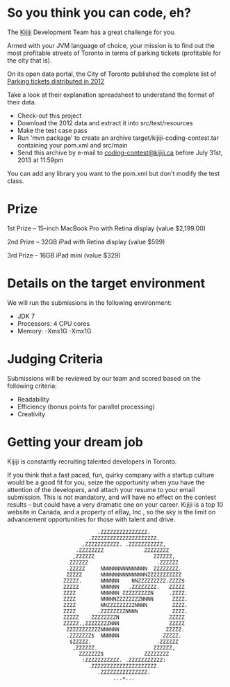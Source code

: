So you think you can code, eh?
==============================

The [Kijiji](http://www.kijiji.ca) Development Team has a great challenge for you.

Armed with your JVM language of choice, your mission is to find out the most profitable streets of Toronto in terms of
parking tickets (profitable for the city that is).

On its open data portal, the City of Toronto published the complete list of
[Parking tickets distributed in 2012](http://www1.toronto.ca/wps/portal/contentonly?vgnextoid=ca20256c54ea4310VgnVCM1000003dd60f89RCRD)

Take a look at their explanation spreadsheet to understand the format of their data.

- Check-out this project
- Download the 2012 data and extract it into src/test/resources
- Make the test case pass
- Run 'mvn package' to create an archive target/kijiji-coding-contest.tar containing your pom.xml and src/main
- Send this archive by e-mail to coding-contest@kijiji.ca before July 31st, 2013 at 11:59pm

You can add any library you want to the pom.xml but don't modify the test class.

Prize
=====

1st Prize – 15–inch  MacBook Pro with Retina display (value $2,199.00)

2nd Prize – 32GB iPad with Retina display (value $599)

3rd Prize – 16GB iPad mini (value $329)

Details on the target environment
=================================

We will run the submissions in the following environment:

- JDK 7
- Processors: 4 CPU cores
- Memory: -Xms1G -Xmx1G

Judging Criteria
=================================

Submissions will be reviewed by our team and scored based on the following criteria:

- Readability
- Efficiency (bonus points for parallel processing)
- Creativity

Getting your dream job
======================

Kijiji is constantly recruiting talented developers in Toronto.

If you think that a fast paced, fun, quirky company with a startup culture would be a good fit for you, seize the
opportunity when you have the attention of the developers, and attach your resume to your email submission. This is not
mandatory, and will have no effect on the contest results – but could have a very dramatic one on your career. Kijiji
is a top 10 website in Canada, and a property of eBay, Inc., so the sky is the limit on advancement opportunities for
those with talent and drive.


                                 .ZZZZZZZZZZZZZZZ.
                              .ZZZZZZZZZZZZZZZZZZZZZ.
                            ,ZZZZZZZZZZZ. .ZZZZZZZZZZZ,
                          .ZZZZZZZZ             ZZZZZZZZ
                         ,ZZZZZZ                   ZZZZZZ,
                        ZZZZZZ                      .ZZZZZZ
                       .ZZZZZ     NNNNNNNNNNNNNNN  ZZZZZZZZ.
                       ZZZZZ      NNNNNNNNNNNNNNNZZZZZZZZZZZ
                      ZZZZZ.      NNNNNN    NNZZZZZZZZZ.ZZZZ$
                      ZZZZZ       NNNNNN   .ZZZZZZZZ.   ZZZZZ
                      ZZZZ        NNNNNN ZZZZZZZZZN     .ZZZZ.
                      ZZZZ        NNNNNZZZZZZZZNNNN      ZZZZ.
                      ZZZZ        NNZZZZZZZZZNNNN        ZZZZ.
                      ZZZZ       .ZZZZZZZZNNNN           ZZZZ.
                      ZZZZZ    ZZZZZZZZN                ZZZZZ
                      ZZZZZ.,ZZZZZZZZNNN                ZZZZZ
                       ZZZZZZZZZZZNNNNNN               ZZZZZ.
                       .ZZZZZZZ$  NNNNNN              ZZZZZ.
                        $ZZZZZ.                     .ZZZZZZ
                         ,ZZZZZZ.                  ZZZZZZ,
                           ZZZZZZZ$             ZZZZZZZZ
                            :ZZZZZZZZZZZ. .ZZZZZZZZZZZ:
                              .ZZZZZZZZZZZZZZZZZZZZZ.
                                 .ZZZZZZZZZZZZZZZ.
                                      ...+...


